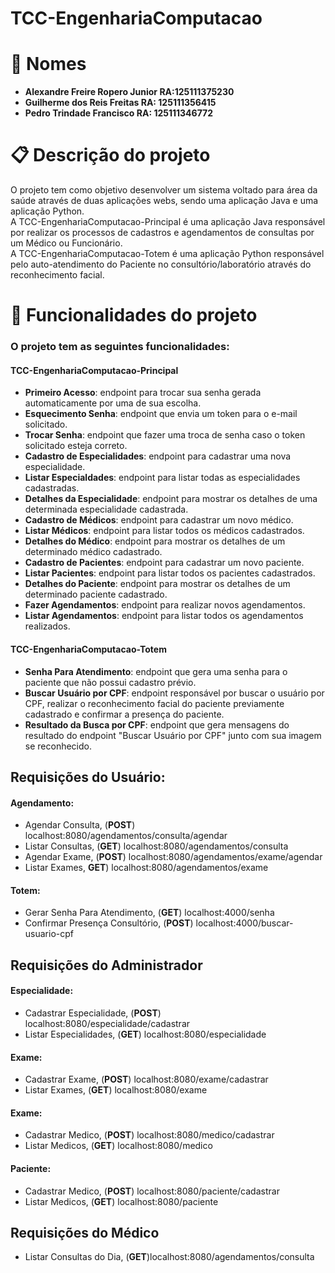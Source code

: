 # TCC-EngenhariaComputacao

# :page_with_curl: Nomes

- **Alexandre Freire Ropero Junior RA:125111375230**
- **Guilherme dos Reis Freitas RA: 125111356415**
- **Pedro Trindade Francisco RA: 125111346772**

# :clipboard: Descrição do projeto

O projeto tem como objetivo desenvolver um sistema voltado para área da saúde através de duas aplicações webs, sendo uma aplicação Java e uma aplicação Python.  
A TCC-EngenhariaComputacao-Principal é uma aplicação Java responsável por realizar os processos de cadastros e agendamentos de consultas por um Médico ou Funcionário.  
A TCC-EngenhariaComputacao-Totem é uma aplicação Python responsável pelo auto-atendimento do Paciente no consultório/laboratório através do reconhecimento facial.  

# :hammer: Funcionalidades do projeto

### O projeto tem as seguintes funcionalidades:

#### TCC-EngenhariaComputacao-Principal

- **Primeiro Acesso**: endpoint para trocar sua senha gerada automaticamente por uma de sua escolha.  
- **Esquecimento Senha**: endpoint que envia um token para o e-mail solicitado.  
- **Trocar Senha**: endpoint que fazer uma troca de senha caso o token solicitado esteja correto.
- **Cadastro de Especialidades**: endpoint para cadastrar uma nova especialidade.  
- **Listar Especialdades**: endpoint para listar todas as especialidades cadastradas.  
- **Detalhes da Especialidade**: endpoint para mostrar os detalhes de uma determinada especialidade cadastrada.  
- **Cadastro de Médicos**: endpoint para cadastrar um novo médico.  
- **Listar Médicos**: endpoint para listar todos os médicos cadastrados.  
- **Detalhes do Médico**: endpoint para mostrar os detalhes de um determinado médico cadastrado.  
- **Cadastro de Pacientes**: endpoint para cadastrar um novo paciente.  
- **Listar Pacientes**: endpoint para listar todos os pacientes cadastrados.  
- **Detalhes do Paciente**: endpoint para mostrar os detalhes de um determinado paciente cadastrado.  
- **Fazer Agendamentos**: endpoint para realizar novos agendamentos.  
- **Listar Agendamentos**: endpoint para listar todos os agendamentos realizados.  

#### TCC-EngenhariaComputacao-Totem

- **Senha Para Atendimento**: endpoint que gera uma senha para o paciente que não possui cadastro prévio.  
- **Buscar Usuário por CPF**: endpoint responsável por buscar o usuário por CPF, realizar o reconhecimento facial do paciente previamente cadastrado e confirmar a presença do paciente.  
- **Resultado da Busca por CPF**: endpoint que gera mensagens do resultado do endpoint "Buscar Usuário por CPF" junto com sua imagem se reconhecido.

## Requisições do Usuário:

#### Agendamento:

- Agendar Consulta, (**POST**) localhost:8080/agendamentos/consulta/agendar
- Listar Consultas, (**GET**) localhost:8080/agendamentos/consulta
- Agendar Exame, (**POST**) localhost:8080/agendamentos/exame/agendar
- Listar Exames, **GET**) localhost:8080/agendamentos/exame

#### Totem:

- Gerar Senha Para Atendimento, (**GET**) localhost:4000/senha
- Confirmar Presença Consultório, (**POST**) localhost:4000/buscar-usuario-cpf

## Requisições do Administrador

#### Especialidade:

- Cadastrar Especialidade, (**POST**) localhost:8080/especialidade/cadastrar
- Listar Especialidades, (**GET**) localhost:8080/especialidade

#### Exame:

- Cadastrar Exame, (**POST**) localhost:8080/exame/cadastrar
- Listar Exames, (**GET**) localhost:8080/exame

#### Exame:

- Cadastrar Medico, (**POST**) localhost:8080/medico/cadastrar
- Listar Medicos, (**GET**) localhost:8080/medico

#### Paciente:

- Cadastrar Medico, (**POST**) localhost:8080/paciente/cadastrar
- Listar Medicos, (**GET**) localhost:8080/paciente

## Requisições do Médico

- Listar Consultas do Dia, (**GET**)localhost:8080/agendamentos/consulta

